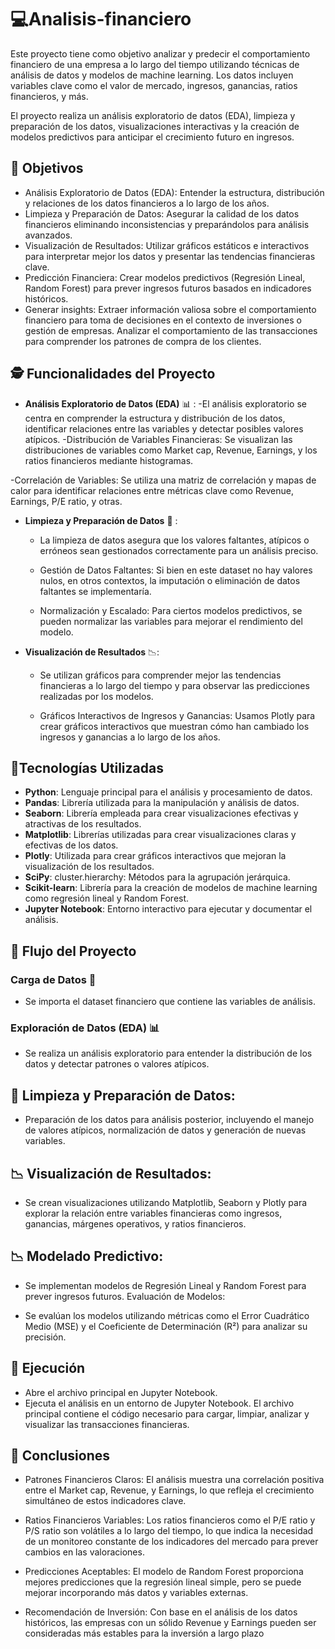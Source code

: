 # :computer:Analisis-financiero

Este proyecto tiene como objetivo analizar y predecir el comportamiento financiero de una empresa a lo largo del tiempo utilizando técnicas de análisis de datos y modelos de machine learning. Los datos incluyen variables clave como el valor de mercado, ingresos, ganancias, ratios financieros, y más.

El proyecto realiza un análisis exploratorio de datos (EDA), limpieza y preparación de los datos, visualizaciones interactivas y la creación de modelos predictivos para anticipar el crecimiento futuro en ingresos.
## 🎯 Objetivos
-  Análisis Exploratorio de Datos (EDA): Entender la estructura, distribución y relaciones de los datos financieros a lo largo de los años.
-  Limpieza y Preparación de Datos: Asegurar la calidad de los datos financieros eliminando inconsistencias y preparándolos para análisis avanzados.
-  Visualización de Resultados: Utilizar gráficos estáticos e interactivos para interpretar mejor los datos y presentar las tendencias financieras clave.
-  Predicción Financiera: Crear modelos predictivos (Regresión Lineal, Random Forest) para prever ingresos futuros basados en indicadores históricos.
-  Generar insights: Extraer información valiosa sobre el comportamiento financiero para toma de decisiones en el contexto de inversiones o gestión de empresas. Analizar el comportamiento de las transacciones para comprender los patrones de compra de los clientes.



## :detective: Funcionalidades del Proyecto

- **Análisis Exploratorio de Datos (EDA)** 📊 :
   -El análisis exploratorio se centra en comprender la estructura y distribución de los datos, identificar relaciones entre las variables y detectar posibles valores atípicos.
  -Distribución de Variables Financieras: Se visualizan las distribuciones de variables como Market cap, Revenue, Earnings, y los ratios financieros mediante histogramas.

-Correlación de Variables: Se utiliza una matriz de correlación y mapas de calor para identificar relaciones entre métricas clave como Revenue, Earnings, P/E ratio, y otras.

  
- **Limpieza y Preparación de Datos** 🧹 :
   - La limpieza de datos asegura que los valores faltantes, atípicos o erróneos sean gestionados correctamente para un análisis preciso.

   - Gestión de Datos Faltantes: Si bien en este dataset no hay valores nulos, en otros contextos, la imputación o eliminación de datos faltantes se implementaría.

   - Normalización y Escalado: Para ciertos modelos predictivos, se pueden normalizar las variables para mejorar el rendimiento del modelo.
  
- **Visualización de Resultados** 📉:
   - Se utilizan gráficos para comprender mejor las tendencias financieras a lo largo del tiempo y para observar las predicciones realizadas por los modelos.

   - Gráficos Interactivos de Ingresos y Ganancias: Usamos Plotly para crear gráficos interactivos que muestran cómo han cambiado los ingresos y ganancias a lo largo de los años.

## :wrench:Tecnologías Utilizadas

- **Python**: Lenguaje principal para el análisis y procesamiento de datos.
- **Pandas**: Librería utilizada para la manipulación y análisis de datos.
- **Seaborn**: Librería empleada para crear visualizaciones efectivas y atractivas de los resultados.
- **Matplotlib**: Librerías utilizadas para crear visualizaciones claras y efectivas de los datos.
- **Plotly**: Utilizada para crear gráficos interactivos que mejoran la visualización de los resultados.
- **SciPy**: cluster.hierarchy: Métodos para la agrupación jerárquica.
- **Scikit-learn**: Librería para la creación de modelos de machine learning como regresión lineal y Random Forest.
- **Jupyter Notebook**: Entorno interactivo para ejecutar y documentar el análisis.

## 🔄 Flujo del Proyecto 

### Carga de Datos 🔧
- Se importa el dataset financiero que contiene las variables de análisis.

  
### Exploración de Datos (EDA) 📊
- Se realiza un análisis exploratorio para entender la distribución de los datos y detectar patrones o valores atípicos.
## 🧹 Limpieza y Preparación de Datos:

- Preparación de los datos para análisis posterior, incluyendo el manejo de valores atípicos, normalización de datos y generación de nuevas variables.


## 📉 Visualización de Resultados:

- Se crean visualizaciones utilizando Matplotlib, Seaborn y Plotly para explorar la relación entre variables financieras como ingresos, ganancias, márgenes operativos, y ratios financieros.

## 📉 Modelado Predictivo:

- Se implementan modelos de Regresión Lineal y Random Forest para prever ingresos futuros.
Evaluación de Modelos:

- Se evalúan los modelos utilizando métricas como el Error Cuadrático Medio (MSE) y el Coeficiente de Determinación (R²) para analizar su precisión.



## 🚀 Ejecución
- Abre el archivo principal en Jupyter Notebook.
- Ejecuta el análisis en un entorno de Jupyter Notebook. El archivo principal contiene el código necesario para cargar, limpiar, analizar y visualizar las transacciones financieras.

## 📝 Conclusiones
- Patrones Financieros Claros: El análisis muestra una correlación positiva entre el Market cap, Revenue, y Earnings, lo que refleja el crecimiento simultáneo de estos indicadores clave.

- Ratios Financieros Variables: Los ratios financieros como el P/E ratio y P/S ratio son volátiles a lo largo del tiempo, lo que indica la necesidad de un monitoreo constante de los indicadores del mercado para prever cambios en las valoraciones.

- Predicciones Aceptables: El modelo de Random Forest proporciona mejores predicciones que la regresión lineal simple, pero se puede mejorar incorporando más datos y variables externas.

- Recomendación de Inversión: Con base en el análisis de los datos históricos, las empresas con un sólido Revenue y Earnings pueden ser consideradas más estables para la inversión a largo plazo
